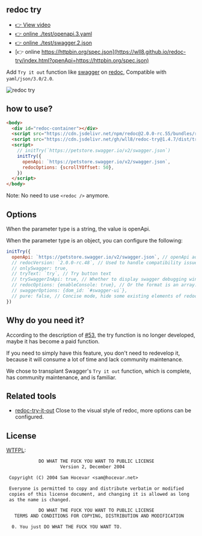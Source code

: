 ## redoc try
- [👉 View video](https://user-images.githubusercontent.com/28223260/200719793-cd027f71-e863-4d6b-a519-7ed6105e2461.mp4)
- [👉 online ./test/openapi.3.yaml](https://wll8.github.io/redoc-try/index.html?openApi=./test/openapi.3.yaml)
- [👉 online ./test/swagger.2.json](https://wll8.github.io/redoc-try/index.html?openApi=./test/swagger.2.json)
- [👉 online https://httpbin.org/spec.json](https://wll8.github.io/redoc-try/index.html?openApi=https://httpbin.org/spec.json)

Add `Try it out` function like [swagger](https://petstore.swagger.io/) on [redoc](https://github.com/Redocly/redoc), Compatible with `yaml/json/3.0/2.0`.

![redoc try](https://github.com/wll8/redoc-try/raw/master/redoc_show.png)

## how to use?

``` html
<body>
  <div id="redoc-container"></div>
  <script src="https://cdn.jsdelivr.net/npm/redoc@2.0.0-rc.55/bundles/redoc.standalone.min.js"> </script>
  <script src="https://cdn.jsdelivr.net/gh/wll8/redoc-try@1.4.7/dist/try.js"></script>
  <script>
    // initTry(`https://petstore.swagger.io/v2/swagger.json`)
    initTry({
      openApi: `https://petstore.swagger.io/v2/swagger.json`,
      redocOptions: {scrollYOffset: 50},
    })
  </script>
</body>
```

Note: No need to use `<redoc />` anymore.
## Options
When the parameter type is a string, the value is openApi.

When the parameter type is an object, you can configure the following:

``` js
initTry({
  openApi: `https://petstore.swagger.io/v2/swagger.json`, // openApi address
  // redocVersion: `2.0.0-rc.48`, // Used to handle compatibility issues, if not specified, read from the URL
  // onlySwagger: true,
  // tryText: `try`, // Try button text
  // trySwaggerInApi: true, // Whether to display swagger debugging window under api?
  // redocOptions: {enableConsole: true}, // Or the format is an array: `[specOrSpecUrl?, options?, element?, callback?]`
  // swaggerOptions: {dom_id: `#swagger-ui`},
  // pure: false, // Concise mode, hide some existing elements of redoc
})
```

## Why do you need it?

According to the description of [#53](https://github.com/Redocly/redoc/issues/53#issuecomment-576377856), the try function is no longer developed, maybe it has become a paid function.

If you need to simply have this feature, you don't need to redevelop it, because it will consume a lot of time and lack community maintenance.

We chose to transplant Swagger's `Try it out` function, which is complete, has community maintenance, and is familiar.

## Related tools
- [redoc-try-it-out](https://github.com/amorimjj/redoc-try-it-out) Close to the visual style of redoc, more options can be configured.

## License

[WTFPL](https://en.wikipedia.org/wiki/WTFPL):

``` txt
            DO WHAT THE FUCK YOU WANT TO PUBLIC LICENSE
                    Version 2, December 2004

 Copyright (C) 2004 Sam Hocevar <sam@hocevar.net>

 Everyone is permitted to copy and distribute verbatim or modified
 copies of this license document, and changing it is allowed as long
 as the name is changed.

            DO WHAT THE FUCK YOU WANT TO PUBLIC LICENSE
   TERMS AND CONDITIONS FOR COPYING, DISTRIBUTION AND MODIFICATION

  0. You just DO WHAT THE FUCK YOU WANT TO.

```
